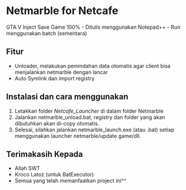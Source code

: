 # Netmarble for Netcafe

GTA V Inject Save Game 100% - Ditulis menggunakan Notepad++ - Run menggunakan batch (sementara)

## Fitur

- Unloader, melakukan pemindahan data otomatis agar client bisa menjalankan netmarble dengan lancar
- Auto Symlink dan import registry

## Instalasi dan cara menggunakan

1. Letakkan folder _Netcafe_Launcher_ di dalam folder Netmarble
2. Jalankan netmarble_unload.bat, registry dan folder yang akan dibutuhkan
akan di-copy otomatis.
3. Selesai, silahkan jalankan netmarble_launch.exe (atau .bat) setiap menggunakan
launcher netmarble/update game/dll.

## Terimakasih Kepada

- Allah SWT
- Kroco Latoz (untuk BatExecutor)
- Semua yang telah memanfaatkan project ini^^
